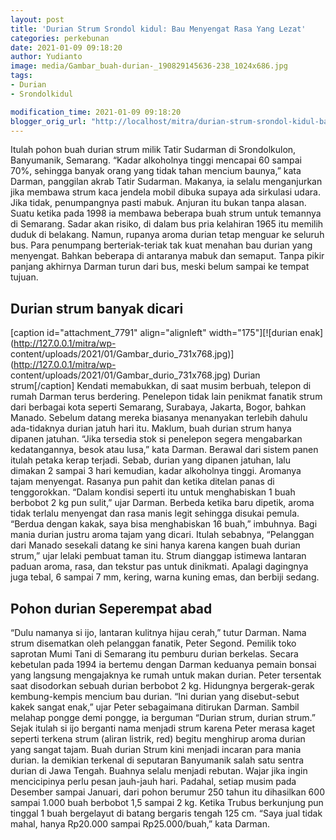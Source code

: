 ```yaml
---
layout: post
title: 'Durian Strum Srondol kidul: Bau Menyengat Rasa Yang Lezat'
categories: perkebunan
date: 2021-01-09 09:18:20
author: Yudianto
image: media/Gambar_buah-durian-_190829145636-238_1024x686.jpg
tags:
- Durian
- Srondolkidul

modification_time: 2021-01-09 09:18:20
blogger_orig_url: "http://localhost/mitra/durian-strum-srondol-kidul-bau.html"
---
```


Itulah pohon buah durian strum milik Tatir Sudarman di Srondolkulon,
Banyumanik, Semarang. “Kadar alkoholnya tinggi mencapai 60 sampai 70%,
sehingga banyak orang yang tidak tahan mencium baunya,” kata Darman, panggilan
akrab Tatir Sudarman. Makanya, ia selalu menganjurkan jika membawa strum kaca
jendela mobil dibuka supaya ada sirkulasi udara. Jika tidak, penumpangnya
pasti mabuk. Anjuran itu bukan tanpa alasan. Suatu ketika pada 1998 ia membawa
beberapa buah strum untuk temannya di Semarang. Sadar akan risiko, di dalam
bus pria kelahiran 1965 itu memilih duduk di belakang. Namun, rupanya aroma
durian tetap menguar ke seluruh bus. Para penumpang berteriak-teriak tak kuat
menahan bau durian yang menyengat. Bahkan beberapa di antaranya mabuk dan
semaput. Tanpa pikir panjang akhirnya Darman turun dari bus, meski belum
sampai ke tempat tujuan.

## Durian strum banyak dicari

[caption id="attachment_7791" align="alignleft" width="175"][![durian
enak](http://127.0.0.1/mitra/wp-
content/uploads/2021/01/Gambar_durio_731x768.jpg)](http://127.0.0.1/mitra/wp-
content/uploads/2021/01/Gambar_durio_731x768.jpg) Durian strum[/caption]
Kendati memabukkan, di saat musim berbuah, telepon di rumah Darman terus
berdering. Penelepon tidak lain penikmat fanatik strum dari berbagai kota
seperti Semarang, Surabaya, Jakarta, Bogor, bahkan Manado. Sebelum datang
mereka biasanya menanyakan terlebih dahulu ada-tidaknya durian jatuh hari itu.
Maklum, buah durian strum hanya dipanen jatuhan. “Jika tersedia stok si
penelepon segera mengabarkan kedatangannya, besok atau lusa,” kata Darman.
Berawal dari sistem panen itulah petaka kerap terjadi. Sebab, durian yang
dipanen jatuhan, lalu dimakan 2 sampai 3 hari kemudian, kadar alkoholnya
tinggi. Aromanya tajam menyengat. Rasanya pun pahit dan ketika ditelan panas
di tenggorokkan. “Dalam kondisi seperti itu untuk menghabiskan 1 buah berbobot
2 kg pun sulit,” ujar Darman. Berbeda ketika baru dipetik, aroma tidak terlalu
menyengat dan rasa manis legit sehingga disukai pemula. “Berdua dengan kakak,
saya bisa menghabiskan 16 buah,” imbuhnya. Bagi mania durian justru aroma
tajam yang dicari. Itulah sebabnya, “Pelanggan dari Manado sesekali datang ke
sini hanya karena kangen buah durian strum,” ujar lelaki pembuat taman itu.
Strum dianggap istimewa lantaran paduan aroma, rasa, dan tekstur pas untuk
dinikmati. Apalagi dagingnya juga tebal, 6 sampai 7 mm, kering, warna kuning
emas, dan berbiji sedang.

## Pohon durian Seperempat abad

“Dulu namanya si ijo, lantaran kulitnya hijau cerah,” tutur Darman. Nama strum
disematkan oleh pelanggan fanatik, Peter Segond. Pemilik toko saprotan Mumi
Tani di Semarang itu pemburu durian berkelas. Secara kebetulan pada 1994 ia
bertemu dengan Darman keduanya pemain bonsai yang langsung mengajaknya ke
rumah untuk makan durian. Peter tersentak saat disodorkan sebuah durian
berbobot 2 kg. Hidungnya bergerak-gerak kembung-kempis mencium bau durian.
“Ini durian yang disebut-sebut kakek sangat enak,” ujar Peter sebagaimana
ditirukan Darman. Sambil melahap pongge demi pongge, ia berguman “Durian
strum, durian strum.” Sejak itulah si ijo berganti nama menjadi strum karena
Peter merasa kaget seperti terkena strum (aliran listrik, red) begitu
menghirup aroma durian yang sangat tajam. Buah durian Strum kini menjadi
incaran para mania durian. Ia demikian terkenal di seputaran Banyumanik salah
satu sentra durian di Jawa Tengah. Buahnya selalu menjadi rebutan. Wajar jika
ingin mencicipinya perlu pesan jauh-jauh hari. Padahal, setiap musim pada
Desember sampai Januari, dari pohon berumur 250 tahun itu dihasilkan 600
sampai 1.000 buah berbobot 1,5 sampai 2 kg. Ketika Trubus berkunjung pun
tinggal 1 buah bergelayut di batang bergaris tengah 125 cm. “Saya jual tidak
mahal, hanya Rp20.000 sampai Rp25.000/buah,” kata Darman.


